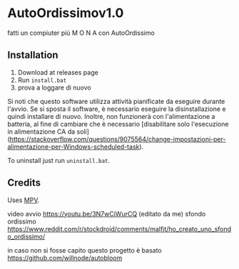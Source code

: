 # AutoOrdissimov1.0

fatti un compiuter più     M O N A     con AutoOrdissimo


## Installation

1. Download at releases page
2. Run `install.bat`
3. prova a loggare di nuovo

Si noti che questo software utilizza attività pianificate da eseguire durante l'avvio. Se si sposta il software, è necessario eseguire la disinstallazione e quindi installare di nuovo. Inoltre, non funzionerà con l'alimentazione a batteria, al fine di cambiare che è necessario [disabilitare solo l'esecuzione in alimentazione CA da soli] (https://stackoverflow.com/questions/9075564/change-impostazioni-per-alimentazione-per-Windows-scheduled-task).

To uninstall just run `uninstall.bat`.

## Credits

Uses [MPV](https://mpv.io).

video avvio https://youtu.be/3N7wCiWurCQ (editato da me)
sfondo ordissimo https://www.reddit.com/r/stockdroid/comments/malfjt/ho_creato_uno_sfondo_ordissimo/



in caso non si fosse capito questo progetto è basato https://github.com/willnode/autobloom

